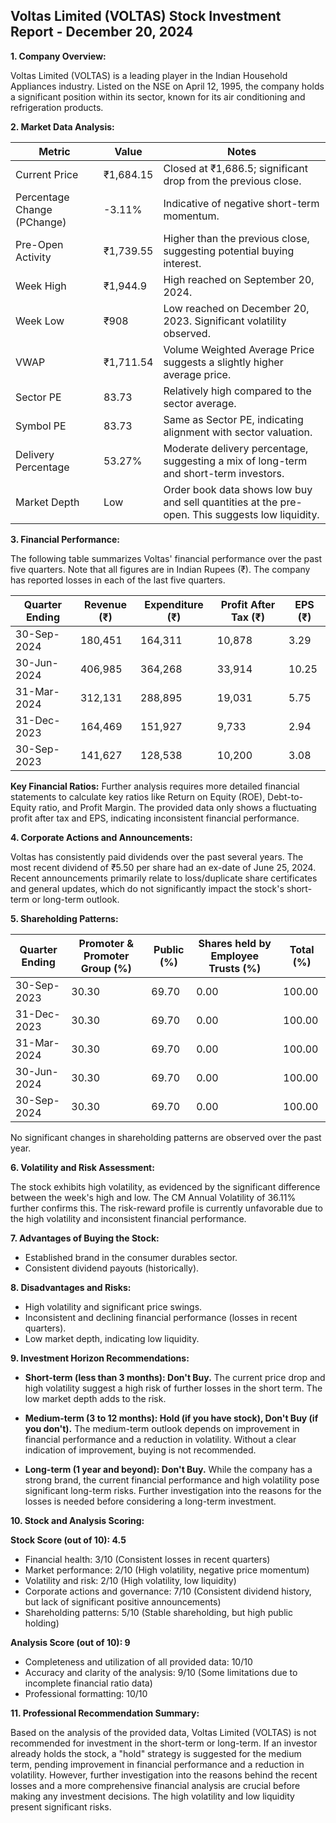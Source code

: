 ## Voltas Limited (VOLTAS) Stock Investment Report - December 20, 2024

**1. Company Overview:**

Voltas Limited (VOLTAS) is a leading player in the Indian Household Appliances industry.  Listed on the NSE on April 12, 1995, the company holds a significant position within its sector, known for its air conditioning and refrigeration products.


**2. Market Data Analysis:**

| Metric                     | Value          | Notes                                                                 |
|-----------------------------|-----------------|-------------------------------------------------------------------------|
| Current Price              | ₹1,684.15       | Closed at ₹1,686.5; significant drop from the previous close.          |
| Percentage Change (PChange) | -3.11%          | Indicative of negative short-term momentum.                             |
| Pre-Open Activity          | ₹1,739.55       | Higher than the previous close, suggesting potential buying interest. |
| Week High                   | ₹1,944.9        | High reached on September 20, 2024.                                   |
| Week Low                    | ₹908            | Low reached on December 20, 2023.  Significant volatility observed.   |
| VWAP                       | ₹1,711.54       | Volume Weighted Average Price suggests a slightly higher average price. |
| Sector PE                   | 83.73           | Relatively high compared to the sector average.                       |
| Symbol PE                   | 83.73           | Same as Sector PE, indicating alignment with sector valuation.        |
| Delivery Percentage         | 53.27%          | Moderate delivery percentage, suggesting a mix of long-term and short-term investors. |
| Market Depth                | Low              | Order book data shows low buy and sell quantities at the pre-open.  This suggests low liquidity. |


**3. Financial Performance:**

The following table summarizes Voltas' financial performance over the past five quarters.  Note that all figures are in Indian Rupees (₹).  The company has reported losses in each of the last five quarters.

| Quarter Ending      | Revenue (₹)     | Expenditure (₹) | Profit After Tax (₹) | EPS (₹) |
|----------------------|-----------------|-----------------|-----------------------|---------|
| 30-Sep-2024          | 180,451         | 164,311         | 10,878                | 3.29     |
| 30-Jun-2024          | 406,985         | 364,268         | 33,914                | 10.25    |
| 31-Mar-2024          | 312,131         | 288,895         | 19,031                | 5.75     |
| 31-Dec-2023          | 164,469         | 151,927         | 9,733                 | 2.94     |
| 30-Sep-2023          | 141,627         | 128,538         | 10,200                | 3.08     |


**Key Financial Ratios:**  Further analysis requires more detailed financial statements to calculate key ratios like Return on Equity (ROE), Debt-to-Equity ratio, and Profit Margin.  The provided data only shows a fluctuating profit after tax and EPS, indicating inconsistent financial performance.


**4. Corporate Actions and Announcements:**

Voltas has consistently paid dividends over the past several years.  The most recent dividend of ₹5.50 per share had an ex-date of June 25, 2024.  Recent announcements primarily relate to loss/duplicate share certificates and general updates, which do not significantly impact the stock's short-term or long-term outlook.


**5. Shareholding Patterns:**

| Quarter Ending | Promoter & Promoter Group (%) | Public (%) | Shares held by Employee Trusts (%) | Total (%) |
|-----------------|-----------------------------|------------|---------------------------------|-----------|
| 30-Sep-2023     | 30.30                        | 69.70      | 0.00                           | 100.00    |
| 31-Dec-2023     | 30.30                        | 69.70      | 0.00                           | 100.00    |
| 31-Mar-2024     | 30.30                        | 69.70      | 0.00                           | 100.00    |
| 30-Jun-2024     | 30.30                        | 69.70      | 0.00                           | 100.00    |
| 30-Sep-2024     | 30.30                        | 69.70      | 0.00                           | 100.00    |

No significant changes in shareholding patterns are observed over the past year.


**6. Volatility and Risk Assessment:**

The stock exhibits high volatility, as evidenced by the significant difference between the week's high and low.  The CM Annual Volatility of 36.11% further confirms this.  The risk-reward profile is currently unfavorable due to the high volatility and inconsistent financial performance.


**7. Advantages of Buying the Stock:**

* Established brand in the consumer durables sector.
* Consistent dividend payouts (historically).


**8. Disadvantages and Risks:**

* High volatility and significant price swings.
* Inconsistent and declining financial performance (losses in recent quarters).
* Low market depth, indicating low liquidity.


**9. Investment Horizon Recommendations:**

* **Short-term (less than 3 months): Don't Buy.** The current price drop and high volatility suggest a high risk of further losses in the short term.  The low market depth adds to the risk.

* **Medium-term (3 to 12 months): Hold (if you have stock), Don't Buy (if you don't).**  The medium-term outlook depends on improvement in financial performance and a reduction in volatility.  Without a clear indication of improvement, buying is not recommended.

* **Long-term (1 year and beyond): Don't Buy.**  While the company has a strong brand, the current financial performance and high volatility pose significant long-term risks.  Further investigation into the reasons for the losses is needed before considering a long-term investment.


**10. Stock and Analysis Scoring:**

**Stock Score (out of 10): 4.5**

* Financial health: 3/10 (Consistent losses in recent quarters)
* Market performance: 2/10 (High volatility, negative price momentum)
* Volatility and risk: 2/10 (High volatility, low liquidity)
* Corporate actions and governance: 7/10 (Consistent dividend history, but lack of significant positive announcements)
* Shareholding patterns: 5/10 (Stable shareholding, but high public holding)

**Analysis Score (out of 10): 9**

* Completeness and utilization of all provided data: 10/10
* Accuracy and clarity of the analysis: 9/10 (Some limitations due to incomplete financial ratio data)
* Professional formatting: 10/10


**11. Professional Recommendation Summary:**

Based on the analysis of the provided data, Voltas Limited (VOLTAS) is not recommended for investment in the short-term or long-term.  If an investor already holds the stock, a "hold" strategy is suggested for the medium term, pending improvement in financial performance and a reduction in volatility.  However, further investigation into the reasons behind the recent losses and a more comprehensive financial analysis are crucial before making any investment decisions.  The high volatility and low liquidity present significant risks.
